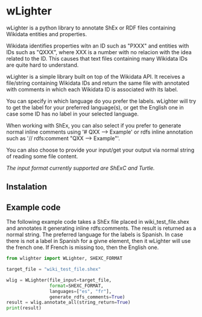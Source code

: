 # wLighter

wLighter is a python library to annotate ShEx or RDF files containing Wikidata entities and properties. 

Wikidata identifies properties witn an ID such as "PXXX" and entities with IDs such as "QXXX", where XXX is a number with no relacion with the idea related to the ID. This causes that text files containing many Wikidata IDs are quite hard to understand.

wLighter is a simple library built on top of the Wikidata API. It receives a file/string containing Wikidata IDs and return the same file with annotated with comments in which each Wikidata ID is associated with its label.

You can specify in which language do you prefer the labels. wLighter will try to get the label for your preferred language(s), or get the English one in case some ID has no label in your selected language. 

When working with ShEx, you can also select if you prefer to generate normal inline comments using '# QXX --> Example' or rdfs inline annotation such as '// rdfs:comment  "QXX --> Example"'.

You can also choose to provide your input/get your output via normal string of reading some file content.

*The input format currently supported are ShExC and Turtle.*

## Instalation


## Example code

The following example code takes a ShEx file placed in wiki_test_file.shex and annotates it generating inline rdfs:comments. The result is returned as a normal string. The preferred language for the labels is Spanish. In case there is not a label in Spanish for a givne element, then it wLighter will use the french one. If French is missing too, then the English one. 


```python
from wlighter import WLighter, SHEXC_FORMAT

target_file = "wiki_test_file.shex"

wlig = WLighter(file_input=target_file,
                format=SHEXC_FORMAT,
                languages=["es", "fr"],
                generate_rdfs_comments=True)
result = wlig.annotate_all(string_return=True)
print(result)

```

